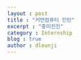 ```yaml
---
layout : post
title : "커먼컴퓨터 인턴"
excerpt : "흥미진진"
category : Internship
blog : true
author : dleunji
---
```


